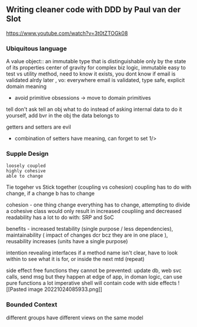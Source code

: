 ## Writing cleaner code with DDD by Paul van der Slot
https://www.youtube.com/watch?v=3t0tZTOGk08

### Ubiquitous language
A value object:: an immutable type that is distinguishable only by the state of its properties
center of gravity for complex biz logic, immutable easy to test
vs utility method, need to know it exists, you dont know if email is validated alrdy later
, vo: everywhere email is validated, type safe, explicit domain meaning
- avoid primitive obsessions -> move to domain primitives

tell don't ask
tell an obj what to do instead of asking internal data to do it yourself, add bvr in the obj the data belongs to

getters and setters are evil
- combination of setters have meaning, can forget to set 1/>

### Supple Design
	loosely coupled
	highly cohesive
	able to change

Tie togeher vs Stick together (coupling vs cohesion)
coupling has to do with change, if a change b has to change

cohesion - one thing change everything has to change, attempting to divide a cohesive class would only result in increased coupliing and decreased readability
	has a lot to do with: SRP and SoC

benefits - increased testability (single purpose / less dependencies), maintainability ( impact of changes dcr bcz they are in one place ), reusability increases (units have a single purpose)

intention revealing interfaces
	if a method name isn't clear, have to look within to see what it is for, or inside the next mtd (repeat)

side effect free functions
	they cannot be prevented: update db, web svc calls, send msg but they happen at edge of app, in doman logic, can use pure functions a lot
	imperative shell will contain code with side effects
	![[Pasted image 20221024085933.png]]

### Bounded Context
different groups have different views on the same model